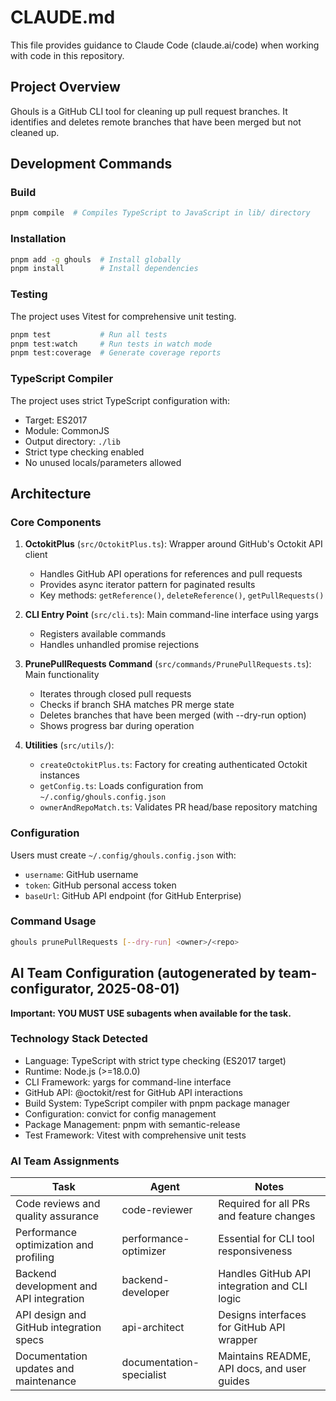 # CLAUDE.md

This file provides guidance to Claude Code (claude.ai/code) when working with code in this repository.

## Project Overview
Ghouls is a GitHub CLI tool for cleaning up pull request branches. It identifies and deletes remote branches that have been merged but not cleaned up.

## Development Commands

### Build
```bash
pnpm compile  # Compiles TypeScript to JavaScript in lib/ directory
```

### Installation
```bash
pnpm add -g ghouls  # Install globally
pnpm install        # Install dependencies
```

### Testing
The project uses Vitest for comprehensive unit testing.

```bash
pnpm test           # Run all tests
pnpm test:watch     # Run tests in watch mode
pnpm test:coverage  # Generate coverage reports
```

### TypeScript Compiler
The project uses strict TypeScript configuration with:
- Target: ES2017
- Module: CommonJS
- Output directory: `./lib`
- Strict type checking enabled
- No unused locals/parameters allowed

## Architecture

### Core Components

1. **OctokitPlus** (`src/OctokitPlus.ts`): Wrapper around GitHub's Octokit API client
   - Handles GitHub API operations for references and pull requests
   - Provides async iterator pattern for paginated results
   - Key methods: `getReference()`, `deleteReference()`, `getPullRequests()`

2. **CLI Entry Point** (`src/cli.ts`): Main command-line interface using yargs
   - Registers available commands
   - Handles unhandled promise rejections

3. **PrunePullRequests Command** (`src/commands/PrunePullRequests.ts`): Main functionality
   - Iterates through closed pull requests
   - Checks if branch SHA matches PR merge state
   - Deletes branches that have been merged (with --dry-run option)
   - Shows progress bar during operation

4. **Utilities** (`src/utils/`):
   - `createOctokitPlus.ts`: Factory for creating authenticated Octokit instances
   - `getConfig.ts`: Loads configuration from `~/.config/ghouls.config.json`
   - `ownerAndRepoMatch.ts`: Validates PR head/base repository matching

### Configuration
Users must create `~/.config/ghouls.config.json` with:
- `username`: GitHub username
- `token`: GitHub personal access token
- `baseUrl`: GitHub API endpoint (for GitHub Enterprise)

### Command Usage
```bash
ghouls prunePullRequests [--dry-run] <owner>/<repo>
```

## AI Team Configuration (autogenerated by team-configurator, 2025-08-01)

**Important: YOU MUST USE subagents when available for the task.**

### Technology Stack Detected
- Language: TypeScript with strict type checking (ES2017 target)
- Runtime: Node.js (>=18.0.0)
- CLI Framework: yargs for command-line interface
- GitHub API: @octokit/rest for GitHub API interactions
- Build System: TypeScript compiler with pnpm package manager
- Configuration: convict for config management
- Package Management: pnpm with semantic-release
- Test Framework: Vitest with comprehensive unit tests

### AI Team Assignments

| Task | Agent | Notes |
|------|-------|-------|
| Code reviews and quality assurance | code-reviewer | Required for all PRs and feature changes |
| Performance optimization and profiling | performance-optimizer | Essential for CLI tool responsiveness |
| Backend development and API integration | backend-developer | Handles GitHub API integration and CLI logic |
| API design and GitHub integration specs | api-architect | Designs interfaces for GitHub API wrapper |
| Documentation updates and maintenance | documentation-specialist | Maintains README, API docs, and user guides |